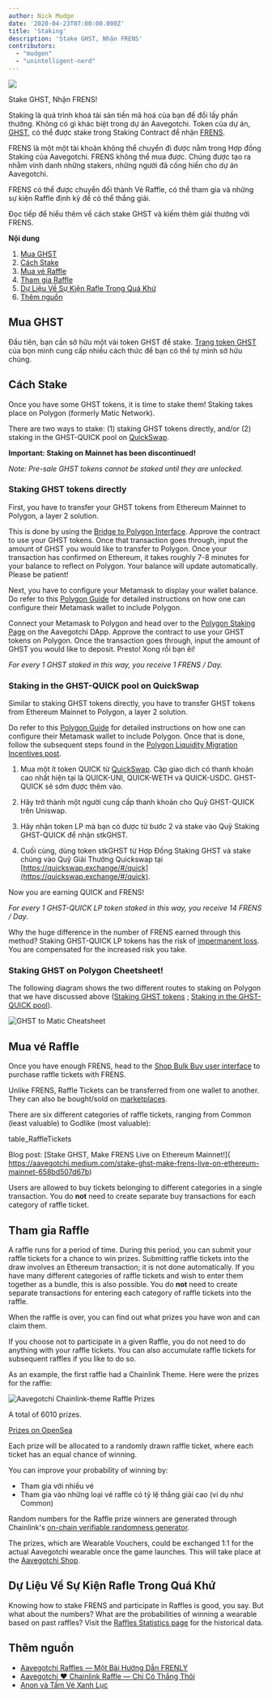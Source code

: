 ```yaml
---
author: Nick Mudge
date: '2020-04-23T07:00:00.000Z'
title: 'Staking'
description: 'Stake GHST, Nhận FRENS'
contributors:
  - "mudgen"
  - "unintelligent-nerd"
---
```



<div class="headerImageContainer">
<img class="headerImage" src="/staking/staking.png">
<p class="headerImageText">Stake GHST, Nhận FRENS!</p>
</div>

Staking là quá trình khoá tài sản tiền mã hoá của bạn để đổi lấy phần thưởng. Không có gì khác biệt trong dự án Aavegotchi. Token của dự án, [GHST](/posts/ghst), có thể được stake trong Staking Contract để nhận [FRENS](/posts/glossary#frens).

FRENS là một một tài khoản không thể chuyển đi được nằm trong Hợp đồng Staking của Aavegotchi. FRENS không thể mua được. Chúng được tạo ra nhằm vinh danh những stakers, những người đã cống hiến cho dự án Aavegotchi.

FRENS có thể được chuyển đổi thành Vé Raffle, có thể tham gia và những sự kiện Raffle định kỳ để có thể thắng giải.

Đọc tiếp để hiểu thêm về cách stake GHST và kiếm thêm giải thưởng với FRENS.

<div class="contentsBox">

**Nội dung**

<ol>
<li><a href=#purchasing-ghst>Mua GHST</a></li>
<li><a href=#how-to-stake>Cách Stake</a></li>
<li><a href=#purchasing-raffle-tickets>Mua vé Raffle</a></li>
<li><a href=#entering-raffles>Tham gia Raffle</a></li>
<li><a href=#past-raffles-statistics>Dự Liệu Về Sự Kiện Rafle Trong Quá Khứ</a></li>
<li><a href=#more-resources>Thêm nguồn</a></li>
</ol>

</div>

## Mua GHST
Đầu tiên, bạn cần sở hữu một vài token GHST để stake. [Trang token GHST](/posts/ghst) của bọn mình cung cấp nhiều cách thức để bạn có thể tự mình sở hữu chúng.

## Cách Stake
Once you have some GHST tokens, it is time to stake them! Staking takes place on Polygon (formerly Matic Network).

There are two ways to stake: (1) staking GHST tokens directly, and/or (2) staking in the GHST-QUICK pool on [QuickSwap](/glossary#quickswap).

**Important: Staking on Mainnet has been discontinued!**

*Note: Pre-sale GHST tokens cannot be staked until they are unlocked.*

### Staking GHST tokens directly

First, you have to transfer your GHST tokens from Ethereum Mainnet to Polygon, a layer 2 solution.

This is done by using the [Bridge to Polygon Interface](https://aavegotchi.com/bridge). Approve the contract to use your GHST tokens. Once that transaction goes through, input the amount of GHST you would like to transfer to Polygon. Once your transaction has confirmed on Ethereum, it takes roughly 7-8 minutes for your balance to reflect on Polygon. Your balance will update automatically. Please be patient!

Next, you have to configure your Metamask to display your wallet balance. Do refer to this [Polygon Guide](/polygon) for detailed instructions on how one can configure their Metamask wallet to include Polygon.

Connect your Metamask to Polygon and head over to the [Polygon Staking Page](https://aavegotchi.com/stake-matic) on the Aavegotchi DApp. Approve the contract to use your GHST tokens on Polygon. Once the transaction goes through, input the amount of GHST you would like to deposit. Presto! Xong rồi bạn êi!

*For every 1 GHST staked in this way, you receive 1 FRENS / Day.*

### Staking in the GHST-QUICK pool on QuickSwap

Similar to staking GHST tokens directly, you have to transfer GHST tokens from Ethereum Mainnet to Polygon, a layer 2 solution.

Do refer to this [Polygon Guide](/polygon) for detailed instructions on how one can configure their Metamask wallet to include Polygon. Once that is done, follow the subsequent steps found in the [Polygon Liquidity Migration Incentives post](https://aavegotchi.medium.com/ghst-token-live-on-matic-100k-usd-liquidity-migration-incentives-announced-faq-2590daa25d73).

1. Mua một ít token QUICK từ [QuickSwap](https://quickswap.exchange). Cặp giao dịch có thanh khoản cao nhất hiện tại là QUICK-UNI, QUICK-WETH và QUICK-USDC. GHST-QUICK sẽ sớm được thêm vào.

2. Hãy trở thành một người cung cấp thanh khoản cho Quỹ GHST-QUICK trên Uniswap.

3. Hãy nhận token LP mà bạn có được từ bước 2 và stake vào Quỹ Staking GHST-QUICK để nhận stkGHST.

4. Cuối cùng, dùng token stkGHST từ Hợp Đồng Staking GHST và stake chúng vào Quỹ Giải Thưởng Quickswap tại [https://quickswap.exchange/#/quick](https://quickswap.exchange/#/quick).

Now you are earning QUICK and FRENS!

*For every 1 GHST-QUICK LP token staked in this way, you receive 14 FRENS / Day.*

Why the huge difference in the number of FRENS earned through this method? Staking GHST-QUICK LP tokens has the risk of [impermanent loss](/glossary#impermanent-loss). You are compensated for the increased risk you take.

### Staking GHST on Polygon Cheetsheet!

The following diagram shows the two different routes to staking on Polygon that we have discussed above (<a href=#staking-ghst-tokens-directly>Staking GHST tokens</a> ; <a href=#staking-in-the-ghst-quick-pool-on-quickswap>Staking in the GHST-QUICK pool</a>).

<img class = "bodyImage" src = "/staking/GHST-to-Matic-Cheatsheet.png" alt = "GHST to Matic Cheatsheet" />

## Mua vé Raffle

Once you have enough FRENS, head to the [Shop Bulk Buy user interface](https://aavegotchi.com/tickets) to purchase raffle tickets with FRENS.

Unlike FRENS, Raffle Tickets can be transferred from one wallet to another. They can also be bought/sold on [marketplaces](/marketplace).

There are six different categories of raffle tickets, ranging from Common (least valuable) to Godlike (most valuable):

table_RaffleTickets

Blog post: \[Stake GHST, Make FRENS Live on Ethereum Mainnet!\]( https://aavegotchi.medium.com/stake-ghst-make-frens-live-on-ethereum-mainnet-658bd507d67b)

Users are allowed to buy tickets belonging to different categories in a single transaction. You do **not** need to create separate buy transactions for each category of raffle ticket.

## Tham gia Raffle

A raffle runs for a period of time. During this period, you can submit your raffle tickets for a chance to win prizes. Submitting raffle tickets into the draw involves an Ethereum transaction; it is not done automatically. If you have many different categories of raffle tickets and wish to enter them together as a bundle, this is also possible. You do **not** need to create separate transactions for entering each category of raffle tickets into the raffle.

When the raffle is over, you can find out what prizes you have won and can claim them.

If you choose not to participate in a given Raffle, you do not need to do anything with your raffle tickets. You can also accumulate raffle tickets for subsequent raffles if you like to do so.

As an example, the first raffle had a Chainlink Theme. Here were the prizes for the raffle:

<img class = "bodyImage" src = "/staking/link-raffle-prizes.png" alt = "Aavegotchi Chainlink-theme Raffle Prizes" />

A total of 6010 prizes.

[Prizes on OpenSea](https://opensea.io/activity/aavegotchi-wearable-vouchers)

Each prize will be allocated to a randomly drawn raffle ticket, where each ticket has an equal chance of winning.

You can improve your probability of winning by:
* Tham gia với nhiều vé
* Tham gia vào những loại vé raffle có tỷ lệ thắng giải cao (ví dụ như Common)

Random numbers for the Raffle prize winners are generated through Chainlink's [on-chain verifiable randomness generator](https://blog.chain.link/verifiable-random-functions-vrf-random-number-generation-rng-feature/).

The prizes, which are Wearable Vouchers, could be exchanged 1:1 for the actual Aavegotchi wearable once the game launches. This will take place at the [Aavegotchi Shop](https://aavegotchi.com/shop).

## Dự Liệu Về Sự Kiện Rafle Trong Quá Khứ
Knowing how to stake FRENS and participate in Raffles is good, you say. But what about the numbers? What are the probabilities of winning a wearable based on past raffles? Visit the [Raffles Statistics page](/raffles-stats) for the historical data.

## Thêm nguồn

- [Aavegotchi Raffles — Một Bài Hướng Dẫn FRENLY](https://aavegotchi.medium.com/aavegotchi-raffles-a-frenly-guide-66f624c9bc60)
- [Aavegotchi ❤ Chainlink Raffle — Chỉ Có Thắng Thôi](https://aavegotchi.medium.com/aavegotchi-chainlink-raffle-you-just-won-af87712f1018)
- [Anon và Tấm Vé Xanh Lục](https://aavegotchi.medium.com/anon-and-the-green-ticket-5776969b3a69)